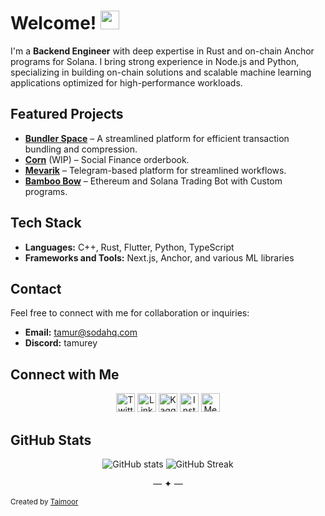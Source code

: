 # Welcome! <img src="https://raw.githubusercontent.com/MartinHeinz/MartinHeinz/master/wave.gif" width="30px">

I'm a **Backend Engineer** with deep expertise in Rust and on-chain Anchor programs for Solana. I bring strong experience in Node.js and Python, specializing in building on-chain solutions and scalable machine learning applications optimized for high-performance workloads.

## Featured Projects

- **[Bundler Space](https://bundler.space)** – A streamlined platform for efficient transaction bundling and compression.
- **[Corn](https://corn.ag)** (WIP) – Social Finance orderbook.
- **[Mevarik](https://mevarik.com)** – Telegram-based platform for streamlined workflows.
- **[Bamboo Bow](https://t.me/bamboobow_bot)** – Ethereum and Solana Trading Bot with Custom programs.

## Tech Stack
- **Languages:** C++, Rust, Flutter, Python, TypeScript
- **Frameworks and Tools:** Next.js, Anchor, and various ML libraries

## Contact
Feel free to connect with me for collaboration or inquiries:
- **Email:** tamur@sodahq.com
- **Discord:** tamurey

## Connect with Me

<p align="center">
  <a href="https://twitter.com/taimurey" target="blank"><img src="https://cdn.jsdelivr.net/npm/simple-icons@3.0.1/icons/twitter.svg" alt="Twitter" height="30" width="30" /></a>
  <a href="https://www.linkedin.com/in/taimoormoonitee/" target="blank"><img src="https://cdn.jsdelivr.net/npm/simple-icons@3.0.1/icons/linkedin.svg" alt="LinkedIn" height="30" width="30" /></a>
  <a href="https://www.kaggle.com/taimoorshafique" target="blank"><img src="https://cdn.jsdelivr.net/npm/simple-icons@3.0.1/icons/kaggle.svg" alt="Kaggle" height="30" width="30" /></a>
  <a href="https://www.instagram.com/taimurey/" target="blank"><img src="https://cdn.jsdelivr.net/npm/simple-icons@3.0.1/icons/instagram.svg" alt="Instagram" height="30" width="30" /></a>
  <a href="https://taimurey.medium.com" target="blank"><img src="https://cdn.jsdelivr.net/npm/simple-icons@3.0.1/icons/medium.svg" alt="Medium" height="30" width="30" /></a>
</p>

## GitHub Stats
<p align="center">
  <img src="https://github-readme-stats.vercel.app/api?username=taimurey&show_icons=true" alt="GitHub stats" />
  <img src="https://github-readme-streak-stats.herokuapp.com/?user=taimurey" alt="GitHub Streak" />
</p>

<p align="center">— ✦ —</p>

<sub>Created by [Taimoor](https://github.com/taimurey)</sub>

